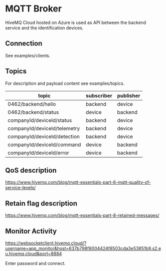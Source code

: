# MQTT Broker

HiveMQ Cloud hosted on Azure is used as API between the backend service and the identification devices.

## Connection
See examples/clients.

## Topics
For description and payload content see examples/topics.

topic | subscriber | publisher 
--- | --- | --- 
0462/backend/hello | backend | device
0462/backend/status | device | backend
companyId/deviceId/status | backend | device
companyId/deviceId/telemetry | backend | device
companyId/deviceId/detection | backend | device
companyId/deviceId/command | device | backend
companyId/deviceId/error | device | backend


## QoS description

https://www.hivemq.com/blog/mqtt-essentials-part-6-mqtt-quality-of-service-levels/

## Retain flag description

https://www.hivemq.com/blog/mqtt-essentials-part-8-retained-messages/

## Monitor Activity
https://websocketclient.hivemq.cloud/?username=app_monitor&host=637b798f8004424f8503cda3e53851b9.s2.eu.hivemq.cloud&port=8884

Enter password and connect.

